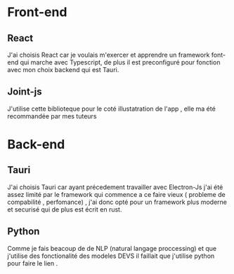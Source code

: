 # Front-end

## React

J'ai choisis React car je voulais m'exercer et apprendre un framework font-end qui marche avec Typescript, de plus il est preconfiguré pour fonction avec mon choix backend qui est Tauri.

##  Joint-js

J'utilise cette biblioteque pour le coté illustatration de l'app , elle ma été recommandée par mes tuteurs



# Back-end


## Tauri

J'ai choisis Tauri car ayant précedement travailler avec Electron-Js j'ai été assez limité par le framework qui commence a ce faire vieux ( probleme de compabilité , perfomance) , j'ai donc opté pour un framework plus moderne et securisé qui de plus est écrit en rust.

## Python 

Comme je fais beacoup de de NLP (natural langage proccessing) et que j'utilise des fonctionalité des modeles DEVS il faillait que j'utilise python pour faire le lien . 